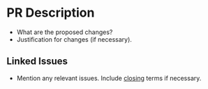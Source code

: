 # PR Description

- What are the proposed changes?
- Justification for changes (if necessary).

## Linked Issues

- Mention any relevant issues. Include [closing](https://docs.github.com/en/issues/tracking-your-work-with-issues/linking-a-pull-request-to-an-issue) terms if necessary.
